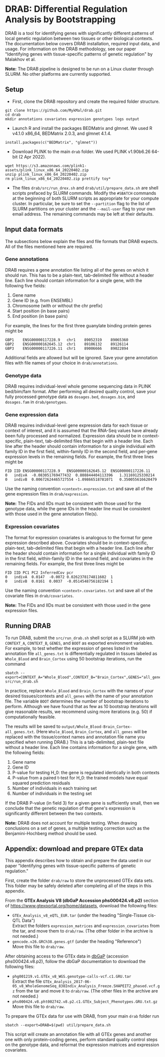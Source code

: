 # DRAB: Differential Regulation Analysis by Bootstrapping

DRAB is a tool for identifying genes with significantly different patterns of local genetic regulation between two tissues or other biological contexts. The documentation below covers DRAB installation, required input data, and usage. For information on the DRAB methodology, see our paper "Identifying genes with tissue-specific patterns of genetic regulation" by Malakhov et al.

**Note:** The DRAB pipeline is designed to be run on a Linux cluster through SLURM. No other platforms are currently supported.

## Setup

* First, clone the DRAB repository and create the required folder structure.
```
git clone https://github.com/MykMal/drab.git
cd drab
mkdir annotations covariates expression genotypes logs output
```
* Launch R and install the packages BEDMatrix and glmnet. We used R v4.1.0 x86_64, BEDMatrix 2.0.3, and glmnet 4.1.4.
```
install.packages(c("BEDMatrix", "glmnet"))
```
* Download PLINK to the main `drab` folder. We used PLINK v1.90b6.26 64-bit (2 Apr 2022).
```
wget https://s3.amazonaws.com/plink1-assets/plink_linux_x86_64_20220402.zip
unzip plink_linux_x86_64_20220402.zip
rm plink_linux_x86_64_20220402.zip prettify toy*
```
* The files `drab/src/run_drex.sh` and `drab/util/prepare_data.sh` are shell scripts prefaced by SLURM commands. Modify the `#SBATCH` commands at the beginning of both SLURM scripts as appropriate for your compute cluster. In particular, be sure to set the `--partition` flag to the list of SLURM partitions on your cluster and the `--mail-user` flag to your own email address. The remaining commands may be left at their defaults.

## Input data formats

The subsections below explain the files and file formats that DRAB expects. All of the files mentioned here are required.

### Gene annotations

DRAB requires a gene annotation file listing all of the genes on which it should run. This has to be a plain-text, tab-delimited file without a header line. Each line should contain information for a single gene, with the following five fields:

1. Gene name
2. Gene ID (e.g. from ENSEMBL)
3. Chromosome (with or without the chr prefix)
4. Start position (in base pairs)
5. End position (in base pairs)

For example, the lines for the first three guanylate binding protein genes might be
```
GBP1	ENSG00000117228.9	chr1	89052319	89065360
GBP2	ENSG00000162645.12	chr1	89106132	89126114
GBP3	ENSG00000117226.11	chr1	89006666	89022894
```
Additional fields are allowed but will be ignored. Save your gene annotation files with file names of your choice in `drab/annotations`.

### Genotype data

DRAB requires individual-level whole genome sequencing data in PLINK bed/bim/fam format. After performing all desired quality control, save your fully processed genotype data as `dosages.bed`, `dosages.bim`, and `dosages.fam` in `drab/genotypes`.

### Gene expression data

DRAB requires individual-level gene expression data for each tissue or context of interest, and it is assumed that the RNA-Seq values have already been fully processed and normalized. Expression data should be in context-specific, plain-text, tab-delimited files that begin with a header line. Each line after the header should contain information for a single individual with family ID in the first field, within-family ID in the second field, and per-gene expression levels in the remaining fields. For example, the first three lines might be
```
FID	IID	ENSG00000117228.9	ENSG00000162645.12	ENSG00000117226.11
0	indivA	-0.083051769477432	0.808844404113396	1.31169125330214
0	indivB	0.00672624465727554	-1.09866518781071	0.350055616620479
```
Use the naming convention `<context>.expression.txt` and save all of the gene expression files in `drab/expression`.

**Note:** The FIDs and IIDs must be consistent with those used for the genotype data, while the gene IDs in the header line must be consistent with those used in the gene annotation file(s).

### Expression covariates

The format for expression covariates is analogous to the format for gene expression described above. Covariates should be in context-specific, plain-text, tab-delimited files that begin with a header line. Each line after the header should contain information for a single individual with family ID in the first field, within-family ID in the second field, and covariates in the remaining fields. For example, the first three lines might be
```
FID	IID	PC1	PC2	InferredCov	pcr
0	indivA	0.0147	-0.0072	0.0262378174811602	1
0	indivB	0.0161	0.0037	-0.0514548756182194	1
```
Use the naming convention `<context>.covariates.txt` and save all of the covariate files in `drab/covariates`.

**Note:** The FIDs and IIDs must be consistent with those used in the gene expression files.

## Running DRAB

To run DRAB, submit the `src/run_drab.sh` shell script as a SLURM job with `CONTEXT_A`, `CONTEXT_B`, `GENES`, and `BOOT` as exported environment variables. For example, to test whether the expression of genes listed in the annotation file `all_genes.txt` is differentially regulated in tissues labeled as `Whole_Blood` and `Brain_Cortex` using 50 bootstrap iterations, run the command
```
sbatch --export=CONTEXT_A="Whole_Blood",CONTEXT_B="Brain_Cortex",GENES="all_genes",BOOT="50",DRAB=$(pwd) src/run_drab.sh
```
In practice, replace `Whole_Blood` and `Brain_Cortex` with the names of your desired tissues/contexts and `all_genes` with the name of your annotation file. The variable `BOOT` determines the number of bootstrap iterations to perform. Although we have found that as few as 10 bootstrap iterations will give reasonable results, we recommend using more iterations (e.g. 50) if computationally feasible.

The results will be saved to `output/Whole_Blood-Brain_Cortex-all_genes.txt`. (Here `Whole_Blood`, `Brain_Cortex`, and `all_genes` will be replaced with the tissue/context names and annotation file name you specified when running DRAB.) This is a tab-delimited, plain-text file without a header line. Each line contains information for a single gene, with the following fields:

1. Gene name
2. Gene ID
3. P-value for testing H_0: the gene is regulated identically in both contexts
4. P-value from a paired t-test for H_0: the trained models have equal squared prediction residuals
5. Number of individuals in each training set
6. Number of individuals in the testing set

If the DRAB P-value (in field 3) for a given gene is sufficiently small, then we conclude that the genetic regulation of that gene's expression is significantly different between the two contexts.

**Note:** DRAB does not account for multiple testing. When drawing conclusions on a set of genes, a multiple testing correction such as the Benjamini-Hochberg method should be used.

## Appendix: download and prepare GTEx data

This appendix describes how to obtain and prepare the data used in our paper "Identifying genes with tissue-specific patterns of genetic regulation."

First, create the folder `drab/raw` to store the unprocessed GTEx data sets. This folder may be safely deleted after completing all of the steps in this appendix.

From the **GTEx Analysis V8 (dbGaP Accession phs000424.v8.p2)** section of https://www.gtexportal.org/home/datasets, download the following files:

* `GTEx_Analysis_v8_eQTL_EUR.tar` (under the heading "Single-Tissue cis-QTL Data")  
Extract the folders `expression_matrices` and `expression_covariates` from the tar, and move them to `drab/raw`. (The other folder in the archive is not needed.)
* `gencode.v26.GRCh38.genes.gtf` (under the heading "Reference")  
Move this file to `drab/raw`.

After obtaining access to the GTEx data in [dbGaP](https://www.ncbi.nlm.nih.gov/gap/) (accession phs000424.v8.p2), follow the dbGaP documentation to download the following files:

* `phg001219.v1.GTEx_v8_WGS.genotype-calls-vcf.c1.GRU.tar`  
Extract the file `GTEx_Analysis_2017-06-05_v8_WholeGenomeSeq_838Indiv_Analysis_Freeze.SHAPEIT2_phased.vcf.gz` from the tar and move it to `drab/raw`. (The other files in the archive are not needed.)
* `phs000424.v8.pht002742.v8.p2.c1.GTEx_Subject_Phenotypes.GRU.txt.gz`  
Move this file to `drab/raw`.

To prepare the GTEx data for use with DRAB, from your main `drab` folder run
```
sbatch --export=DRAB=$(pwd) util/prepare_data.sh
```
This script will create an annotation file with all GTEx genes and another one with only protein-coding genes, perform standard quality control steps on the genotype data, and reformat the expression matrices and expression covariates.


